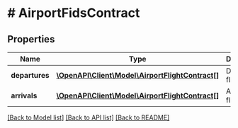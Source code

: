 # # AirportFidsContract

## Properties

Name | Type | Description | Notes
------------ | ------------- | ------------- | -------------
**departures** | [**\OpenAPI\Client\Model\AirportFlightContract[]**](AirportFlightContract.md) | Departing flights | [optional]
**arrivals** | [**\OpenAPI\Client\Model\AirportFlightContract[]**](AirportFlightContract.md) | Arriving flights | [optional]

[[Back to Model list]](../../README.md#models) [[Back to API list]](../../README.md#endpoints) [[Back to README]](../../README.md)
